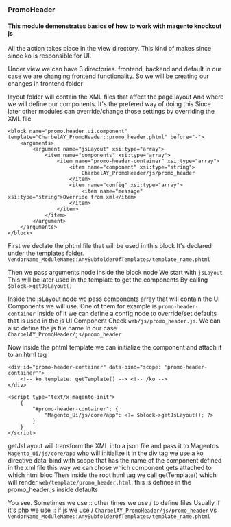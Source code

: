 ### PromoHeader

#### This module demonstrates basics of how to work with magento knockout js

All the action takes place in the view directory. 
This kind of makes since since ko is responsible for UI.

Under view we can have 3 directories. frontend, backend and default
in our case we are changing frontend functionality. So we will be creating our changes in frontend folder

layout folder will contain the XML files that affect the page layout
And where we will define our components. It's the prefered way of doing this
Since later other modules can override/change those settings by overriding the XML file

```
<block name="promo.header.ui.component" template="CharbelAY_PromoHeader::promo_header.phtml" before="-">
    <arguments>
        <argument name="jsLayout" xsi:type="array">
            <item name="components" xsi:type="array">
                <item name="promo-header-container" xsi:type="array">
                    <item name="component" xsi:type="string">
                        CharbelAY_PromoHeader/js/promo_header
                    </item>
                    <item name="config" xsi:type="array">
                        <item name="message" xsi:type="string">Override from xml</item>
                    </item>
                </item>
            </item>
        </argument>
    </arguments>
</block>
```

First we declate the phtml file that will be used in this block
It's declared under the templates folder.
```VendorName_ModuleName::AnySubfolderOfTemplates/template_name.phtml```

Then we pass arguments node inside the block node
We start with ```jsLayout``` This will be later used in the template to get the components
By calling ```$block->getJsLayout()```

Inside the jsLayout node we pass components array that will contain the UI Components we will use.
One of them for example is ```promo-header-container```
Inside of it we can define a config node to override/set defaults that is used in the js UI Component
Check ```web/js/promo_header.js```.
We can also define the js file name
In our case ```CharbelAY_PromoHeader/js/promo_header```

Now inside the phtml template we can initialize the component and attach it to an html tag
```
<div id="promo-header-container" data-bind="scope: 'promo-header-container'">
    <!-- ko template: getTemplate() --> <!-- /ko -->
</div>

<script type="text/x-magento-init">
    {
        "#promo-header-container": {
            "Magento_Ui/js/core/app": <?= $block->getJsLayout(); ?>
        }
    }
</script>
```
getJsLayout will transform the XML into a json file and pass it to Magentos
```Magento_Ui/js/core/app``` who will initialize it
in the div tag we use a ko directive data-bind with scope that has the name of the component defined in the xml file
this way we can chose which component gets attached to which html bloc
Then inside the root html tag we call getTemplate() which will render
```web/template/promo_header.html```. this is defines in the promo_header.js inside defaults

You see. Sometimes we use :: other times we use / to define files
Usually if it's php we use ::  if js we use / 
```CharbelAY_PromoHeader/js/promo_header``` vs ```VendorName_ModuleName::AnySubfolderOfTemplates/template_name.phtml```
